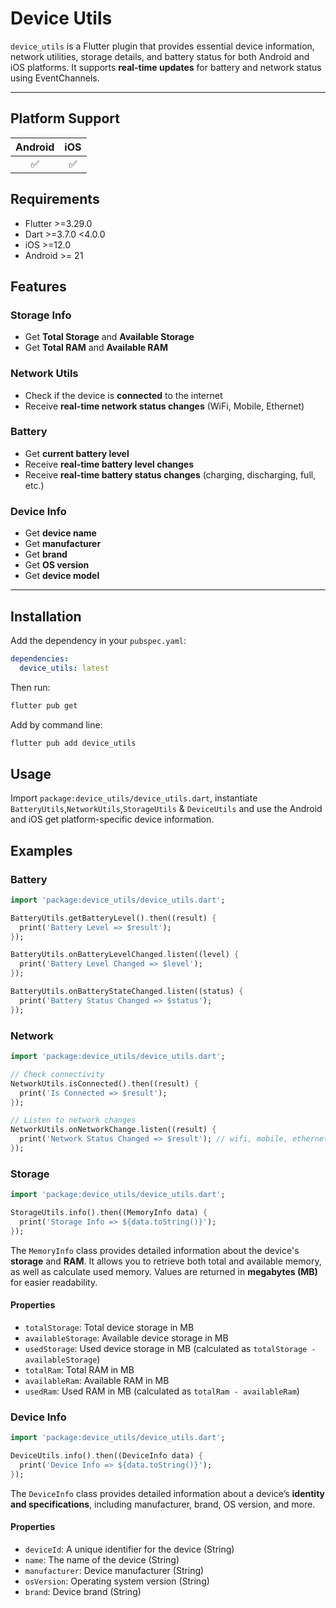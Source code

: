 # Device Utils

`device_utils` is a Flutter plugin that provides essential device information, network utilities, storage details, and battery status for both Android and iOS platforms. It supports **real-time updates** for battery and network status using EventChannels.

---

## Platform Support

| Android | iOS | 
|:-------:|:---:| 
|    ✅    |  ✅  | 

## Requirements

- Flutter >=3.29.0
- Dart >=3.7.0 <4.0.0
- iOS >=12.0
- Android >= 21

## Features

### Storage Info
- Get **Total Storage** and **Available Storage**
- Get **Total RAM** and **Available RAM**

### Network Utils
- Check if the device is **connected** to the internet
- Receive **real-time network status changes** (WiFi, Mobile, Ethernet)

### Battery
- Get **current battery level**
- Receive **real-time battery level changes**
- Receive **real-time battery status changes** (charging, discharging, full, etc.)

### Device Info
- Get **device name**
- Get **manufacturer**
- Get **brand**
- Get **OS version**
- Get **device model**

---

## Installation

Add the dependency in your `pubspec.yaml`:

```yaml
dependencies:
  device_utils: latest
```  

Then run:
``` bash
flutter pub get
```

Add by command line:
``` bash
flutter pub add device_utils
```

## Usage

Import `package:device_utils/device_utils.dart`, instantiate `BatteryUtils`,`NetworkUtils`,`StorageUtils` & `DeviceUtils` and use the Android and iOS get platform-specific device information.

##  Examples

### Battery

```dart
import 'package:device_utils/device_utils.dart';

BatteryUtils.getBatteryLevel().then((result) {
  print('Battery Level => $result');
});

BatteryUtils.onBatteryLevelChanged.listen((level) {
  print('Battery Level Changed => $level');
});

BatteryUtils.onBatteryStateChanged.listen((status) {
  print('Battery Status Changed => $status');
});
```

### Network

```dart
import 'package:device_utils/device_utils.dart';

// Check connectivity
NetworkUtils.isConnected().then((result) {
  print('Is Connected => $result');
});

// Listen to network changes
NetworkUtils.onNetworkChange.listen((result) {
  print('Network Status Changed => $result'); // wifi, mobile, ethernet, none
});
```

### Storage

```dart
import 'package:device_utils/device_utils.dart';

StorageUtils.info().then((MemoryInfo data) {
  print('Storage Info => ${data.toString()}');
});
```

The `MemoryInfo` class provides detailed information about the device's **storage** and **RAM**. It allows you to retrieve both total and available memory, as well as calculate used memory. Values are returned in **megabytes (MB)** for easier readability.

#### Properties

* `totalStorage`: Total device storage in MB
* `availableStorage`: Available device storage in MB
* `usedStorage`: Used device storage in MB (calculated as `totalStorage - availableStorage`)
* `totalRam`: Total RAM in MB
* `availableRam`: Available RAM in MB
* `usedRam`: Used RAM in MB (calculated as `totalRam - availableRam`)


### Device Info

```dart
import 'package:device_utils/device_utils.dart';

DeviceUtils.info().then((DeviceInfo data) {
  print('Device Info => ${data.toString()}');
});
```

The `DeviceInfo` class provides detailed information about a device’s **identity and specifications**, including manufacturer, brand, OS version, and more.

#### Properties

* `deviceId`: A unique identifier for the device (String)
* `name`: The name of the device (String)
* `manufacturer`: Device manufacturer (String)
* `osVersion`: Operating system version (String)
* `brand`: Device brand (String)
